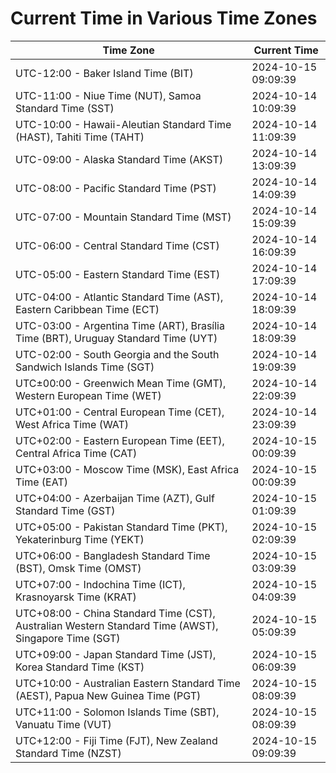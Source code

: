 # Current Time in Various Time Zones

| Time Zone | Current Time |
|-----------|--------------|
| UTC-12:00 - Baker Island Time (BIT) | 2024-10-15 09:09:39 |
| UTC-11:00 - Niue Time (NUT), Samoa Standard Time (SST) | 2024-10-14 10:09:39 |
| UTC-10:00 - Hawaii-Aleutian Standard Time (HAST), Tahiti Time (TAHT) | 2024-10-14 11:09:39 |
| UTC-09:00 - Alaska Standard Time (AKST) | 2024-10-14 13:09:39 |
| UTC-08:00 - Pacific Standard Time (PST) | 2024-10-14 14:09:39 |
| UTC-07:00 - Mountain Standard Time (MST) | 2024-10-14 15:09:39 |
| UTC-06:00 - Central Standard Time (CST) | 2024-10-14 16:09:39 |
| UTC-05:00 - Eastern Standard Time (EST) | 2024-10-14 17:09:39 |
| UTC-04:00 - Atlantic Standard Time (AST), Eastern Caribbean Time (ECT) | 2024-10-14 18:09:39 |
| UTC-03:00 - Argentina Time (ART), Brasília Time (BRT), Uruguay Standard Time (UYT) | 2024-10-14 18:09:39 |
| UTC-02:00 - South Georgia and the South Sandwich Islands Time (SGT) | 2024-10-14 19:09:39 |
| UTC±00:00 - Greenwich Mean Time (GMT), Western European Time (WET) | 2024-10-14 22:09:39 |
| UTC+01:00 - Central European Time (CET), West Africa Time (WAT) | 2024-10-14 23:09:39 |
| UTC+02:00 - Eastern European Time (EET), Central Africa Time (CAT) | 2024-10-15 00:09:39 |
| UTC+03:00 - Moscow Time (MSK), East Africa Time (EAT) | 2024-10-15 00:09:39 |
| UTC+04:00 - Azerbaijan Time (AZT), Gulf Standard Time (GST) | 2024-10-15 01:09:39 |
| UTC+05:00 - Pakistan Standard Time (PKT), Yekaterinburg Time (YEKT) | 2024-10-15 02:09:39 |
| UTC+06:00 - Bangladesh Standard Time (BST), Omsk Time (OMST) | 2024-10-15 03:09:39 |
| UTC+07:00 - Indochina Time (ICT), Krasnoyarsk Time (KRAT) | 2024-10-15 04:09:39 |
| UTC+08:00 - China Standard Time (CST), Australian Western Standard Time (AWST), Singapore Time (SGT) | 2024-10-15 05:09:39 |
| UTC+09:00 - Japan Standard Time (JST), Korea Standard Time (KST) | 2024-10-15 06:09:39 |
| UTC+10:00 - Australian Eastern Standard Time (AEST), Papua New Guinea Time (PGT) | 2024-10-15 08:09:39 |
| UTC+11:00 - Solomon Islands Time (SBT), Vanuatu Time (VUT) | 2024-10-15 08:09:39 |
| UTC+12:00 - Fiji Time (FJT), New Zealand Standard Time (NZST) | 2024-10-15 09:09:39 |
